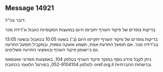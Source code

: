 ## Message 14921

דובר צה"ל: 

בדיקות צופרים של פיקוד העורף יתקיימו היום במועצות המקומיות כאבול וג'דידה מכר 

בדיקות צופרים של פיקוד העורף יתקיימו היום (ב') בשעה 10:05 בכאבול ובשעה 13:05 בג'דידה מכר.
אם תופעל התרעת אמת, תשמע אזעקה נוספת, ובמקביל תופעל התרעה גם ביישומון פיקוד העורף ובאמצעי התרעה משלימים.

ניתן לקבל מידע נוסף במוקד פיקוד העורף בטלפון 104, באמצעות מסרוני וואטסאפ לטלפון 052-9104104, בפורטל הלאומי בכתובת: oref.org.il וברשתות החברתיות.

